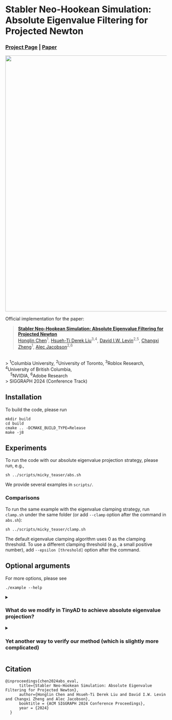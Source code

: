 # Stabler Neo-Hookean Simulation: <br> Absolute Eigenvalue Filtering for Projected Newton

### [Project Page](https://www.cs.columbia.edu/cg/abs-psd/)  | [Paper](http://www.cs.columbia.edu/cg/abs-psd/paper_low_res.pdf)

<img src="https://github.com/honglin-c/abs-psd/blob/main/.github/images/teaser.png" width="800">

Official implementation for the paper:
> **[Stabler Neo-Hookean Simulation: Absolute Eigenvalue Filtering for Projected Newton](https://www.cs.columbia.edu/cg/abs-psd/)**  
> [Honglin Chen](https://www.cs.columbia.edu/~honglinchen/)<sup>1</sup>, 
[Hsueh-Ti Derek Liu](https://www.dgp.toronto.edu/~hsuehtil/)<sup>3,</sup><sup>4</sup>, 
[David I.W. Levin](http://www.cs.toronto.edu/~diwlevin/)<sup>2,</sup><sup>5</sup>, 
[Changxi Zheng](http://www.cs.columbia.edu/~cxz/)<sup>1</sup>, 
[Alec Jacobson](https://www.cs.toronto.edu/~jacobson/)<sup>2,</sup><sup>6</sup>
<br>
> <sup>1</sup>Columbia University, 
<sup>2</sup>University of Toronto,  
<sup>3</sup>Roblox Research, 
<sup>4</sup>University of British Columbia, 
<br> 
&nbsp; &nbsp; <sup>5</sup>NVIDIA,
<sup>6</sup>Adobe Research
<br>
> SIGGRAPH 2024 (Conference Track)


## Installation
To build the code, please run
```
mkdir build
cd build
cmake .. -DCMAKE_BUILD_TYPE=Release
make -j8
```

## Experiments

To run the code with our absolute eigenvalue projection strategy, please run, e.g.,
```
sh ../scripts/micky_teaser/abs.sh
```
We provide several examples in `scripts/`. 

### Comparisons
To run the same example with the eigenvalue clamping strategy, run `clamp.sh` under the same folder (or add `--clamp` option after the command in `abs.sh`):
```
sh ../scripts/micky_teaser/clamp.sh
```
The default eigenvalue clamping algorithm uses 0 as the clamping threshold. To use a different clamping threshold (e.g., a small positive number), add `--epsilon [threshold]` option after the command. 

## Optional arguments

For more options, please see
```
./example --help
```

<details>
<summary>
<h3>What do we modify in TinyAD to achieve absolute eigenvalue projection? </h3>
</summary>

We clone [TinyAD](https://github.com/patr-schm/TinyAD/blob/29417031c185b6dc27b6d4b684550d844459b735D) to the project folder,
then comment out and change [lines 71-75](https://github.com/patr-schm/TinyAD/blob/29417031c185b6dc27b6d4b684550d844459b735/include/TinyAD/Utils/HessianProjection.hh#L71-L75) in `TinyAD/include/TinyAD/Utils/HessianProjection.hh` to:
```
  if (_eigenvalue_eps < 0) {
      // project to absolute value if the eigenvalue threshold is less than 0
      if (D(i, i) < 0)
      {
          D(i, i) = -D(i, i);
          all_positive = false;
      }
  }
  else {
      // project to epsilon otherwise
      if (D(i, i) < _eigenvalue_eps)
      {
          D(i, i) = _eigenvalue_eps;
          all_positive = false;
      }
  }
```
So we project the negative eigenvalue to its absolute value if we set the eigenvalue threshold to be negative, and clamp it to 0 or a small positive value (e.g., 1e-3) if the threshold is positive.

</details>

<details>
<summary>
<h3>Yet another way to verify our method (which is slightly more complicated) </h3>
</summary>

Our method can also be verified by modifying the code of [Hobak](https://github.com/theodorekim/HOBAKv1/blob/8420c51b795735d8fb912e0f8810f935d96fb636) [Kim and Eberle 2020].

1. Git clone [Hobak](https://github.com/theodorekim/HOBAKv1/blob/8420c51b795735d8fb912e0f8810f935d96fb636) in a different folder.

2. Implement our abs eigenvalue projection: Change [lines 139-141](https://github.com/theodorekim/HOBAKv1/blob/8420c51b795735d8fb912e0f8810f935d96fb636/src/Hyperelastic/Volume/SNH.cpp#L139-L141) in `src/Hyperelastic/Volume/SNH.cpp` to:
```
  for (int i = 0; i < 9; i++)
      if (eigenvalues(i) < 0.0)
          eigenvalues(i) = -eigenvalues(i);  
```

3. Increase the Poisson's ratio to roughly 0.495: Change [line 54](https://github.com/theodorekim/HOBAKv1/blob/8420c51b795735d8fb912e0f8810f935d96fb636/src/Scenes/QUASISTATIC_STRETCH.h#L54) in `src/Scenes/QUASISTATIC_STRETCH.h` to:
```
  _hyperelastic = new VOLUME::SNH(1.0, 100.0);
```

3. Create a large initial deformation: Change [lines 80-84](https://github.com/theodorekim/HOBAKv1/blob/8420c51b795735d8fb912e0f8810f935d96fb636/src/Scenes/QUASISTATIC_STRETCH.h#L80-L84) in `src/Scenes/QUASISTATIC_STRETCH.h` to:
```
  if (_frameNumber < 1)
  {
    _kinematicShapes[0]->translation()[2] -= 0.5;
    return;
  }
```
Feel free to try an even larger deformation. :)

4. Uncomment [line 287](https://github.com/theodorekim/HOBAKv1/blob/8420c51b795735d8fb912e0f8810f935d96fb636/projects/simulateScene/simulateScene.cpp#L287) in `projects/simulateScene/simulateScene.cpp` to choose the quasistatic test:
```
  scene = new QUASISTATIC_STRETCH();
```

5. Run `make mac` or `make linux` to run the test (see HOBAK's readme).

* Note: HOBAK doesn't include a line search but our method seems to often work fine without one.

</details>

## Citation
```
@inproceedings{chen2024abs_eval,
      title={Stabler Neo-Hookean Simulation: Absolute Eigenvalue Filtering for Projected Newton},
      author={Honglin Chen and Hsueh-Ti Derek Liu and David I.W. Levin and Changxi Zheng and Alec Jacobson},
      booktitle = {ACM SIGGRAPH 2024 Conference Proceedings},
      year = {2024}
  }
```